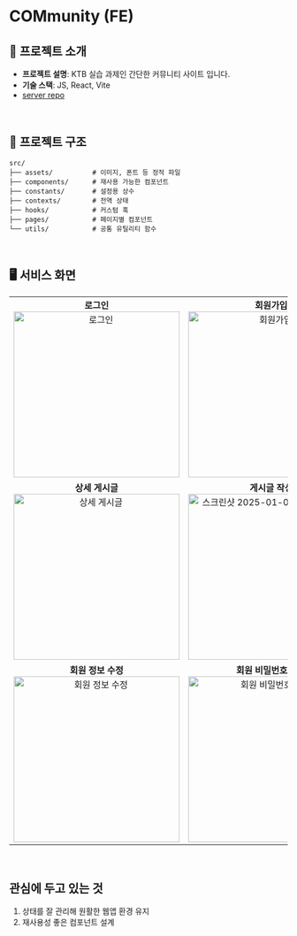 # COMmunity (FE)

## 🚀 프로젝트 소개
- **프로젝트 설명**: KTB 실습 과제인 간단한 커뮤니티 사이트 입니다.
- **기술 스택**: JS, React, Vite
- [server repo](https://github.com/100-hours-a-week/2-swan-song-community-be)

<br>

## 📂 프로젝트 구조
```plaintext
src/
├── assets/          # 이미지, 폰트 등 정적 파일
├── components/      # 재사용 가능한 컴포넌트
├── constants/       # 설정용 상수 
├── contexts/        # 전역 상태 
├── hooks/           # 커스텀 훅
├── pages/           # 페이지별 컴포넌트
└── utils/           # 공통 유틸리티 함수
```

<br>

## 🖥️ 서비스 화면
<table>
  <tr>
    <td align="center">
      <strong>로그인</strong><br>
      <img width="300" alt="로그인" src="https://github.com/user-attachments/assets/3f486a42-4ef7-4469-ab82-d3b4a4ba0d72" />
    </td>
    <td align="center">
      <strong>회원가입</strong><br>
      <img width="300" alt="회원가입" src="https://github.com/user-attachments/assets/0171ddf5-ec85-4b12-9f96-afa98659fa2c" />
    </td>
    <td align="center">
      <strong>홈</strong><br>
      <img width="300" alt="홈" src="https://github.com/user-attachments/assets/e4855e3f-0f96-40db-b5d3-5096b7ef07bf" />
    </td>
  </tr>
  <tr>
    <td align="center">
      <strong>상세 게시글</strong><br>
      <img width="300" alt="상세 게시글" src="https://github.com/user-attachments/assets/e74ed113-f127-42dc-9271-f9bd8d171426" />
    </td>
    <td align="center">
      <strong>게시글 작성</strong><br>
      <img width="300" alt="스크린샷 2025-01-02 오전 2 30 17" src="https://github.com/user-attachments/assets/e754abad-6949-4efc-8078-9bcf745ff20e" />
    </td>
    <td align="center">
      <strong>게시글 수정</strong><br>
      <img width="300" alt="게시글 수정" src="https://github.com/user-attachments/assets/6fbdfd7d-3321-45f3-b7b7-c6e7c86d242d" />
    </td>
  </tr>
  <tr>
    <td align="center">
      <strong>회원 정보 수정</strong><br>
      <img width="300" alt="회원 정보 수정" src="https://github.com/user-attachments/assets/660f626f-26d8-4515-8c6c-78ee4d6656eb" />
    </td>
    <td align="center">
      <strong>회원 비밀번호 수정</strong><br>
      <img width="300" alt="회원 비밀번호 수정" src="https://github.com/user-attachments/assets/31234316-3d39-4684-a0ea-44d935bf9550" />
    </td>
    <td align="center">
      <strong>모달</strong><br>
      <img width="300" alt="스크린샷 2025-01-01 오후 9 49 10" src="https://github.com/user-attachments/assets/f283059e-7932-4e1c-8419-6dc192fcbaab" />
    </td>
  </tr>
</table>
<br>

## 관심에 두고 있는 것
1. 상태를 잘 관리해 원활한 웹앱 환경 유지
2. 재사용성 좋은 컴포넌트 설계

